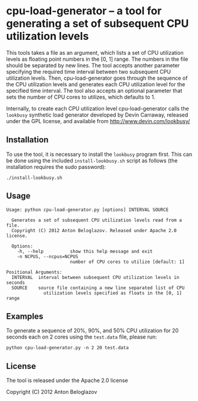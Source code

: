 # cpu-load-generator – a tool for generating a set of subsequent CPU utilization levels

This tools takes a file as an argument, which lists a set of CPU utilization levels as floating
point numbers in the [0, 1] range. The numbers in the file should be separated by new lines. The
tool accepts another parameter specifying the required time interval between two subsequent CPU
utilization levels. Then, cpu-load-generator goes through the sequence of the CPU utilization levels
and generates each CPU utilization level for the specified time interval. The tool also accepts an
optional parameter that sets the number of CPU cores to utilizes, which defaults to 1.

Internally, to create each CPU utilization level cpu-load-generator calls the `lookbusy` synthetic
load generator developed by Devin Carraway, released under the GPL license, and available from
http://www.devin.com/lookbusy/


## Installation

To use the tool, it is necessary to install the `lookbusy` program first. This can be done using the
included `install-lookbusy.sh` script as follows (the installation requires the sudo password):

```Shell
./install-lookbusy.sh
```


## Usage

```Shell
Usage: python cpu-load-generator.py [options] INTERVAL SOURCE

  Generates a set of subsequent CPU utilization levels read from a file.
  Copyright (C) 2012 Anton Beloglazov. Released under Apache 2.0 license.

  Options:
    -h, --help          show this help message and exit
    -n NCPUS, --ncpus=NCPUS
                        number of CPU cores to utilize [default: 1]

Positional Arguments:
  INTERVAL  interval between subsequent CPU utilization levels in seconds
  SOURCE    source file containing a new line separated list of CPU
              utilization levels specified as floats in the [0, 1] range
```


## Examples

To generate a sequence of 20%, 90%, and 50% CPU utilization for 20 seconds each on 2 cores using the
`test.data` file, please run:

```Shell
python cpu-load-generator.py -n 2 20 test.data
```

## License

The tool is released under the Apache 2.0 license

Copyright (C) 2012 Anton Beloglazov
